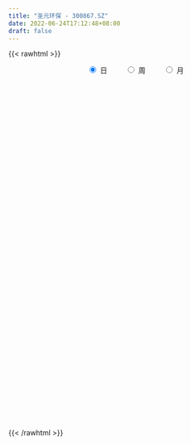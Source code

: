 ```yaml
---
title: "圣元环保 - 300867.SZ"
date: 2022-06-24T17:12:48+08:00
draft: false
---
```

{{< rawhtml >}}
    <div style="text-align: center">
        <label style="padding: 1rem;"><input style="margin-right: .5rem" type="radio" name="period" value="D" checked onclick="period_change(this)">日</label>
        <label style="padding: 1rem;"><input style="margin-right: .5rem" type="radio" name="period" value="W" onclick="period_change(this)">周</label>
        <label style="padding: 1rem;"><input style="margin-right: .5rem" type="radio" name="period" value="M" onclick="period_change(this)">月</label>
    </div>
    <div id="chart" style="height: 700px;"></div> 
    <script type="text/javascript">
        const D_v = [390579.43,449993.76,397348.3,327501.99,271956.9,162294.19,192357.36,212863.25,140995.11,99029.59,111471.88,93677.3,122463.82,105979.91,131017.5,136151.99,159856.85,247416.91,289771.07,142725.78,73379.42,61618.25,145715.37,154933.96,103937.17,94239.25,49888.09,52643.67,62683.94,78301.57,98581.31,132366.05,95064.88,146954.8,93659.35,152155.13,172916.7,130608.41,93446.39,99844.64,147307.5,129944.01,109429.04,113756.77,60263.07,45580.01,52356.45,74151.37,55797.35,63440.83,119691.53,100412.74,82838.86,138130.23,105669.29,85479.17,68444.85,62159.46,51106.66,44295.14,43332.03,44825.52,27177.04,45194.2,27211.99,28993.67,29168.93,36328.84,23834.13,25405.67,20761.68,37163.26,28360.4,28877.7,20426.64,17911.44,27423.05,22314.31,20312.47,20996.72,28258.39,32951.26,32839.35,37177.99,21667.6,19474.64,16834.45,21477.26,25660.06,31510.37,31055.52,38531.81,29823.5,24850.05,23424.56,34025.55,28796.88,64353.06,42448.37,42826.96,24051.78,21140.49,21993.49,21545.55,23718.0,28210.3,22650.77,21828.39,35161.46,27875.33,23107.07,22427.89,17790.07,27449.66,18780.42,16227.73,20031.09,23259.97,27704.16,23921.25,19934.69,17468.4,44253.11,39153.56,95403.49,103920.11,60065.77,45374.63,64926.89,47547.61,29575.97,24909.91,48317.08,34943.26,90807.39,64106.46,59377.1,81127.79,126548.24,135666.07,124716.2,95986.99,64151.29,67838.45,47173.36,88551.88,48015.03,38927.63,29416.14,57361.24,41755.66,34512.73,31566.11,25507.6,22336.92,44901.98,23101.01,29110.58,31055.11,21505.62,27221.65,27881.12,37382.93,30297.66,21825.88,22317.17,24635.28,17283.08,19307.9,15907.53,16803.99,14028.21,22185.07,70571.66,40140.63,22393.26,35218.77,24017.83,19362.68,31600.91,24659.43,29724.32,26524.79,27142.04,23377.02,21855.12,38167.23,28007.89,21839.09,18111.67,27012.47,12929.83,17796.1,20670.9,21181.79,18065.76,15454.35,13213.87,23006.39,28227.95,38407.32,36443.56,27258.25,41472.62,29164.02,19362.45,20832.83,20100.49,13199.1,13704.99,21310.48,22752.09,67599.48,44196.88,53079.28,38997.65,28523.86,24788.87,24689.13,18222.92,26294.11,24781.78,68311.48,60585.49,60977.96,39092.71,26115.7,24314.47,76890.8,41211.3,31577.52,38976.25,40301.39,31382.23,53124.23,56877.35,40389.82,25584.5,73405.66,64457.93,73697.78,48222.84,67652.58,52778.95,66134.12,45198.0,37043.51,70598.49,54452.48,66120.55,52744.78,35768.2,41235.41,33655.61,27873.46,26328.2,51136.66,36974.25,68907.07,61054.52,35125.43,47172.48,23167.49,25774.04,218829.98,141806.72,146630.38,170403.74,187478.3,170866.34,130517.16,157907.59,88929.94,53931.93,46651.81,57367.37,37989.49,57609.23,44601.09,52965.69,42547.28,29084.55,37010.87,68315.58,77298.7,37062.57,30959.34,41279.05,26056.1,31430.12,28613.21,54106.46,34952.47,29207.09,36857.02,35880.96,44529.63,42995.57,25403.2,42788.24,31397.63,26775.61,34550.57,49860.26,59182.06,57939.42,41955.45,38303.64,53617.45,36671.39,30909.95,38283.2,30093.52,20524.37,32938.57,26961.94,28517.65,27884.47,37933.13,74229.02,41037.33,35356.47,19953.74,35610.23,26348.48,35642.3,20010.98,21808.01,17800.8,15882.0,25195.41,267218.45,191323.56,143077.7,154222.2,80502.84,96641.19,71992.42,136585.54,110682.35,96436.78,68753.1,76203.65,74784.09,45870.62,35525.88,56248.11,38264.38,36303.86,32509.38,41623.28,32195.43,30085.8,46520.29,39927.53,25357.18,26776.92,21775.73,72216.21,50348.68,35048.8,33838.26,31330.53,57505.31,32126.58,70951.57,40319.18,53672.65,32608.74,31148.19,31604.08,37174.04,72452.77,56630.56,43147.33,46387.68,74204.95,48260.76,41964.17,47977.2,28291.41,21529.36,18148.51,19832.97,17579.74,16597.0,18969.0,33397.59,23834.6,45419.05,15629.18,22114.0,14395.51,18853.64,14821.03,13287.61,16448.39,48741.17,16465.09,18495.09,21601.84,22661.77,15462.55,28772.3,23149.75,25934.98,35524.7,39377.84,30572.81,31093.22,20577.76,28160.18,35325.63,25725.98,18275.39,28834.13,23472.89,19322.2,22663.33,24786.79,24478.83,32594.7,21834.48,20488.75,18840.93,19928.23,25401.0,61867.19,40790.62,43192.01,29584.27,32509.39,25124.0,20012.27,25827.0,43140.87,45355.37,25803.18,45603.67,77946.62,79327.78,51895.38,40119.66,45715.81]
const D_histogram = [0.0,1.6381994302,2.2779898735,1.7599554928,0.691249907,-0.0312576228,-0.704959691,-1.0137578067,-1.3618842383,-1.4956892902,-1.5460035504,-1.4765612311,-1.583136126,-1.7531876596,-1.6125194272,-1.2916458713,-0.9706172884,-0.4311736804,-0.1312101804,-0.0223007658,0.0792639437,0.0883954998,0.3407691333,0.5031284274,0.4813479255,0.2676156508,0.1298753742,-0.0196804,0.0405648547,0.2137424791,0.3830444882,0.5446364464,0.5219286541,0.6268514468,0.5712690207,0.6923890255,0.8052925503,0.7623405637,0.6911385246,0.7186208022,0.7991343594,0.7460243398,0.4672938587,0.0415499993,-0.1886340201,-0.3054463646,-0.4228755958,-0.3485006012,-0.31846968,-0.2188019764,-0.0106520847,0.0950608982,-0.0153323513,0.1524400135,0.2722678528,0.2319747744,0.2103290207,0.1001944636,-0.0196529607,-0.0939502877,-0.1968537331,-0.2690860664,-0.2915292588,-0.3645257585,-0.3949894132,-0.346519311,-0.2764913965,-0.2272629175,-0.1759030124,-0.1516638655,-0.1191832257,-0.1927344058,-0.2639934808,-0.3607493511,-0.3546345303,-0.355030402,-0.4167511853,-0.4010429578,-0.3890436039,-0.3152935532,-0.2525737384,-0.2588300988,-0.33484309,-0.2424228769,-0.1980576173,-0.1308033675,-0.0798717891,0.0036517228,0.1166181732,0.15123012,0.0988339906,-0.0457808144,-0.0918160512,-0.1819310426,-0.2166781857,-0.2884349683,-0.2692032833,-0.0171996254,0.1135354468,0.2275199704,0.2709049161,0.2843784255,0.2477552647,0.1747058773,0.15181767,0.203342991,0.1726239701,0.1649629992,0.2560193004,0.2536213236,0.1768794283,0.1292739582,0.038313887,-0.1127914778,-0.1740774485,-0.2003457824,-0.1345471816,-0.014185421,0.0830441092,0.1413432994,0.196114129,0.1974920417,0.2931554558,0.3477820583,0.5561879952,0.698815681,0.6845698136,0.5845868704,0.5464553802,0.3455426215,0.1512637135,0.0462872787,0.0550119285,0.0623055113,0.2277219401,0.2418255093,0.2874339355,0.3191105279,0.4813422737,0.5288161729,0.5817165707,0.3780103849,0.2511142763,0.0673982645,-0.1124599773,-0.0817425237,-0.1234044268,-0.1728673438,-0.1655206069,-0.0951329574,-0.1118735859,-0.1699666211,-0.251183999,-0.2769712016,-0.2813490024,-0.3831179736,-0.4088955319,-0.3860362403,-0.3878939713,-0.3723535473,-0.3560851087,-0.3043018779,-0.2144107145,-0.131661214,-0.0989072339,-0.1085537153,-0.1561482401,-0.1748992086,-0.1990788962,-0.2121763868,-0.1629125717,-0.1144255,-0.0610481298,0.0929291281,0.1440472703,0.1768269024,0.2253470501,0.2123910301,0.1898159817,0.2245040154,0.2334029183,0.2398172885,0.248896971,0.1947862971,0.1902537686,0.1891582413,0.1987777323,0.1841615628,0.1349179375,0.1019823123,0.0246027831,-0.0249407284,-0.0767193479,-0.0734028724,-0.0502384766,-0.0597677892,-0.0668169372,-0.053920803,-0.0048257803,0.0426973554,0.0955811786,0.1418149276,0.1198687071,0.1556214104,0.1506431062,0.1277111399,0.0408303807,-0.0484856858,-0.076461477,-0.0886002759,-0.0599801791,-0.070356289,0.0435868033,0.1100393034,0.1838345735,0.1628563644,0.1355349886,0.0702614438,0.0501940154,0.0319568751,0.0419153508,0.0051110554,0.0487663055,0.0989709301,0.0425713396,-0.091187886,-0.1424086491,-0.1529261338,-0.0106727243,0.046317643,0.0805970525,0.0769629878,0.115312775,0.1138863831,0.1371220343,0.1525867905,0.102033832,0.0571921275,0.1374894815,0.1353456103,0.1962048765,0.1805966664,0.0255692795,-0.0817776812,-0.1285368926,-0.1409584863,-0.1640706781,-0.2165487126,-0.3326895691,-0.3134078543,-0.3142033234,-0.2853434682,-0.2630094684,-0.2249154292,-0.1892766303,-0.1553372201,-0.1009137099,-0.100091794,-0.0222767174,-0.0310584518,-0.0316831143,-0.0889932579,-0.1045971469,-0.0955566903,0.1296998831,0.244799946,0.3327657827,0.4098418364,0.4368272204,0.4912714642,0.4619497762,0.1897946243,-0.026085721,-0.1589417804,-0.2266894415,-0.312101615,-0.3491517584,-0.3888893928,-0.3807551299,-0.4181173026,-0.4523662503,-0.4333360437,-0.370072427,-0.2719844296,-0.3493205571,-0.363918412,-0.3427038588,-0.3612769263,-0.3391733859,-0.2645185996,-0.202994181,-0.0969408019,-0.0110739135,0.0493681329,0.1122913946,0.1668335915,0.2250086158,0.2065933117,0.2057611833,0.2238207953,0.2197175281,0.2039900234,0.2011196749,0.2168490217,0.2633391485,0.2743799361,0.2479577348,0.2295068862,0.2503198202,0.217499758,0.1854735139,0.1054231789,0.038157139,0.0034031059,-0.0244751631,-0.0382303312,-0.0397725036,-0.0213629578,0.0073592168,0.0665497758,0.0905286496,0.0584271674,0.0546283838,0.0195042117,-0.0226082912,-0.0974742871,-0.1274578179,-0.1351057204,-0.1242161749,-0.1045481569,-0.0623017601,0.2013456368,0.3756939778,0.5013062592,0.4724961927,0.455182399,0.478767773,0.4280193345,0.4293675258,0.4221144573,0.4082502428,0.3562152283,0.2649406016,0.0983690687,-0.027755451,-0.1282354169,-0.2945124723,-0.3509668836,-0.4541662625,-0.4500314285,-0.3880234577,-0.3055096116,-0.2239831004,-0.1442859766,-0.1193622532,-0.1266130448,-0.1284726351,-0.0991212315,-0.0451383468,0.0075161943,0.0316718975,0.0034414276,-0.0127556253,-0.060099168,-0.0630809651,-0.0041342326,0.0439605456,0.1177318414,0.1204981701,0.0840838956,0.0082366376,-0.0519931163,-0.0340642583,-0.0413996307,-0.0226097615,-0.0253928057,-0.2571972707,-0.3594340793,-0.3940652214,-0.3089421987,-0.2578168786,-0.247323886,-0.2054870872,-0.162321998,-0.1285134789,-0.0777981548,-0.0732122504,-0.040815187,-0.0423696872,-0.1116132057,-0.1396265611,-0.2012758627,-0.2075648803,-0.2517426948,-0.2408358066,-0.259881578,-0.249523468,-0.3234562885,-0.313505564,-0.2654634122,-0.2497047102,-0.2920900403,-0.292088262,-0.3803634019,-0.4591239227,-0.4303809993,-0.4375292647,-0.360502345,-0.2607356895,-0.1858134101,-0.0827420765,0.0250998356,0.1117142725,0.1859722376,0.2302998662,0.2383410495,0.2392664248,0.2479014361,0.2705618449,0.3046757764,0.3339131781,0.2710083141,0.2513095593,0.2342625239,0.2103027639,0.208952172,0.2315779508,0.2821958232,0.3208967016,0.3538353229,0.3480821054,0.3226912497,0.2670803321,0.2375923863,0.2139949191,0.1552718189,0.1129950102,0.0957486328,0.0706259857,0.0934149528,0.0644161882,0.0081602821,-0.0163007257,-0.0131321016]
const D_fast = [0.0,2.0477492877,3.2570371994,3.178991692,2.2830985828,1.5527766474,0.7028346564,0.140597089,-0.5480004021,-1.0557277766,-1.4925429244,-1.7922409129,-2.2945998393,-2.9029482878,-3.1654099122,-3.1674478241,-3.0890735633,-2.6574233754,-2.3902624204,-2.2869281974,-2.1655475019,-2.1343170709,-1.7967511541,-1.5086097531,-1.4100532737,-1.5568816357,-1.6621530687,-1.8166289429,-1.7462424745,-1.5196292304,-1.2545660992,-0.9568150294,-0.8490406582,-0.5874050037,-0.5001701747,-0.2059529135,0.1082737489,0.2559069032,0.3574894952,0.5646269734,0.8449241204,0.9783201858,0.8164131694,0.4010568098,0.1237142853,-0.0694596503,-0.2926077804,-0.3053579362,-0.354944435,-0.3099772254,-0.1044903549,0.0249878525,-0.0892384848,0.1166438833,0.3045386859,0.3222393011,0.3531758025,0.2680898614,0.1433291969,0.0455442979,-0.1065725807,-0.2460764306,-0.3414019377,-0.505529877,-0.634740885,-0.6729006105,-0.6719955452,-0.6795827955,-0.6721986435,-0.685875463,-0.6831906296,-0.8049254112,-0.9421828564,-1.1291260644,-1.2116698762,-1.3008233484,-1.4667319281,-1.55128444,-1.6365459871,-1.6416193247,-1.6420429445,-1.7130068296,-1.8727305933,-1.8409160995,-1.8460652442,-1.8115118363,-1.7805482051,-1.6961117625,-1.5539907688,-1.481571292,-1.5092589237,-1.6653189323,-1.734308182,-1.869905934,-1.9588226236,-2.1026881482,-2.150757284,-1.9030535325,-1.7439345986,-1.5730700824,-1.4619589077,-1.3773907918,-1.3520751365,-1.3814480546,-1.3663818444,-1.2640207756,-1.251583804,-1.218004025,-1.0629428988,-1.0019355446,-1.0344575829,-1.0497445635,-1.131126163,-1.3104293971,-1.4152347299,-1.4915895094,-1.4594277041,-1.3426122987,-1.2246217412,-1.1309867262,-1.0271873643,-0.9764364412,-0.8074841632,-0.665912046,-0.3184591104,-0.0011275043,0.1557690817,0.2019328561,0.3004152109,0.1858881076,0.029425128,-0.0639794871,-0.0415018552,-0.0186318946,0.2037150193,0.2782749658,0.3957418759,0.5071961003,0.7897634145,0.9694413569,1.1677708974,1.0585673078,0.9944497683,0.8275833226,0.6196100865,0.6298919091,0.5573788994,0.4646991465,0.4306657315,0.4772701417,0.4325611167,0.3319764263,0.1879630486,0.0929330456,0.0182179942,-0.1793304704,-0.3073319117,-0.3809816801,-0.479812904,-0.5573608668,-0.6301137054,-0.654405944,-0.6181174593,-0.5682832623,-0.5602560907,-0.5970410008,-0.6836725857,-0.7461483563,-0.820097768,-0.8862393553,-0.8777036831,-0.8578229864,-0.8197076486,-0.6424981088,-0.555368149,-0.4783817913,-0.373524881,-0.3333831435,-0.3085041965,-0.2176901589,-0.1504405265,-0.0840718341,-0.0127679089,-0.0181820085,0.0248489051,0.0710429382,0.1303568622,0.1617810835,0.1462669425,0.1388268954,0.0675980619,0.0118193684,-0.0591390881,-0.0741733307,-0.0635685541,-0.0880398139,-0.1117931963,-0.1123772629,-0.0644886852,-0.0062912106,0.0704879072,0.1521753881,0.1601963444,0.2348544003,0.2675368726,0.2765326914,0.1998595272,0.0984220394,0.0513308789,0.017042011,0.0306670631,0.0027018809,0.127541674,0.221504,0.3412579135,0.3609937954,0.3675561668,0.3198479829,0.3123290584,0.3020811369,0.3225184503,0.2869919187,0.3428387453,0.4177861023,0.3720293467,0.2154731496,0.1286502243,0.0799012061,0.2194864346,0.2880562126,0.3424848853,0.3580915674,0.4252695484,0.4523147523,0.5098309121,0.5634423659,0.5383978654,0.5078541928,0.6225239171,0.6542164486,0.7641269339,0.7936678904,0.6450328234,0.5172414424,0.4383480078,0.3906867926,0.3265569312,0.2199417186,0.0206284698,-0.0384417789,-0.1177880789,-0.1602640908,-0.203682458,-0.2218172762,-0.2334976348,-0.2383925296,-0.2091974469,-0.2333984795,-0.1611525823,-0.1776989296,-0.1862443707,-0.2658028288,-0.3075560045,-0.3224047204,-0.0647231763,0.1115768731,0.2827341554,0.4622706683,0.5984628574,0.7757249673,0.8618907232,0.6371842275,0.4147824519,0.2421909474,0.1177709259,-0.0456666514,-0.1700047344,-0.306964717,-0.3940192365,-0.5359107348,-0.6832512451,-0.7725550495,-0.8018095395,-0.7717176495,-0.9363839163,-1.0419613742,-1.1064227856,-1.2153150848,-1.2780048908,-1.2694797544,-1.258703881,-1.1768857024,-1.0937872924,-1.0210032128,-0.9300071024,-0.8337565077,-0.7193293294,-0.6860963056,-0.6354881381,-0.5614733273,-0.5106472126,-0.4753772114,-0.4279676411,-0.3580260389,-0.245701125,-0.1660653534,-0.1304981209,-0.091572248,-0.0081793589,0.0133755184,0.0277176528,-0.0259768875,-0.0837036426,-0.1176068993,-0.151603959,-0.17491671,-0.1864020083,-0.1733332019,-0.1427712232,-0.0669432202,-0.020332184,-0.0378268743,-0.0279685619,-0.0582166811,-0.1059812568,-0.2052158245,-0.2670638098,-0.3084881423,-0.3286526406,-0.3351216618,-0.308450705,0.005533101,0.2738049365,0.5247437827,0.6140577644,0.7105395704,0.8538168877,0.9100732829,1.0187633556,1.1170389015,1.2052372476,1.2422560402,1.2172165639,1.0752372982,0.9421739157,0.8096350956,0.5697299221,0.4255337899,0.2087928454,0.1004198223,0.0654219287,0.0715583719,0.097089108,0.1407147376,0.1357978977,0.0968938449,0.0629160958,0.0674871916,0.1101854896,0.1647190792,0.1967927568,0.1694226438,0.1500366846,0.0876683499,0.0689163115,0.1268294859,0.1859144004,0.2891186566,0.3220095278,0.3066162272,0.2328281287,0.1596000956,0.1690128891,0.151327609,0.1644650378,0.1553337921,-0.1407699906,-0.332865319,-0.4660127664,-0.4581252934,-0.4714541929,-0.5227921719,-0.5323271449,-0.5297425551,-0.5280624058,-0.4967966204,-0.5105137786,-0.4883205119,-0.5004674339,-0.5976142539,-0.6605342495,-0.7725025168,-0.8306827544,-0.9377962426,-0.9870983061,-1.071114472,-1.123137229,-1.2779341216,-1.3463597881,-1.3646834894,-1.4113509649,-1.526758805,-1.5997790923,-1.7831450827,-1.9766865842,-2.0555389106,-2.1720694922,-2.1851681587,-2.1505854256,-2.1221164987,-2.0397306843,-1.9256138133,-1.8110708082,-1.6903197837,-1.5884171886,-1.5207907429,-1.4600487614,-1.3894383911,-1.2991375211,-1.1888546454,-1.0761389492,-1.0712917348,-1.0281630997,-0.9866445041,-0.9580285731,-0.907141122,-0.8266208555,-0.7054540273,-0.5865289736,-0.4651315215,-0.3838642126,-0.328582256,-0.3174230904,-0.2875129398,-0.2576116771,-0.2775168226,-0.2915448788,-0.2848540979,-0.2923202486,-0.2461775433,-0.2590722609,-0.3132880964,-0.3418242856,-0.341938687]
const D_slow = [0.0,0.4095498575,0.9790473259,1.4190361991,1.5918486759,1.5840342702,1.4077943474,1.1543548957,0.8138838362,0.4399615136,0.053460626,-0.3156796818,-0.7114637133,-1.1497606282,-1.552890485,-1.8758019528,-2.1184562749,-2.226249695,-2.2590522401,-2.2646274316,-2.2448114456,-2.2227125707,-2.1375202874,-2.0117381805,-1.8914011991,-1.8244972864,-1.7920284429,-1.7969485429,-1.7868073292,-1.7333717095,-1.6376105874,-1.5014514758,-1.3709693123,-1.2142564506,-1.0714391954,-0.898341939,-0.6970188014,-0.5064336605,-0.3336490294,-0.1539938288,0.045789761,0.232295846,0.3491193107,0.3595068105,0.3123483055,0.2359867143,0.1302678154,0.0431426651,-0.0364747549,-0.091175249,-0.0938382702,-0.0700730457,-0.0739061335,-0.0357961301,0.0322708331,0.0902645267,0.1428467818,0.1678953978,0.1629821576,0.1394945856,0.0902811524,0.0230096358,-0.0498726789,-0.1410041185,-0.2397514718,-0.3263812996,-0.3955041487,-0.4523198781,-0.4962956311,-0.5342115975,-0.5640074039,-0.6121910054,-0.6781893756,-0.7683767134,-0.8570353459,-0.9457929464,-1.0499807428,-1.1502414822,-1.2475023832,-1.3263257715,-1.3894692061,-1.4541767308,-1.5378875033,-1.5984932225,-1.6480076269,-1.6807084687,-1.700676416,-1.6997634853,-1.670608942,-1.632801412,-1.6080929143,-1.6195381179,-1.6424921308,-1.6879748914,-1.7421444378,-1.8142531799,-1.8815540007,-1.8858539071,-1.8574700454,-1.8005900528,-1.7328638238,-1.6617692174,-1.5998304012,-1.5561539319,-1.5181995144,-1.4673637666,-1.4242077741,-1.3829670243,-1.3189621992,-1.2555568683,-1.2113370112,-1.1790185217,-1.1694400499,-1.1976379194,-1.2411572815,-1.2912437271,-1.3248805225,-1.3284268777,-1.3076658504,-1.2723300256,-1.2233014933,-1.1739284829,-1.100639619,-1.0136941044,-0.8746471056,-0.6999431853,-0.5288007319,-0.3826540143,-0.2460401693,-0.1596545139,-0.1218385855,-0.1102667658,-0.0965137837,-0.0809374059,-0.0240069208,0.0364494565,0.1083079404,0.1880855723,0.3084211408,0.440625184,0.5860543267,0.6805569229,0.743335492,0.7601850581,0.7320700638,0.7116344328,0.6807833261,0.6375664902,0.5961863385,0.5724030991,0.5444347026,0.5019430474,0.4391470476,0.3699042472,0.2995669966,0.2037875032,0.1015636202,0.0050545602,-0.0919189327,-0.1850073195,-0.2740285967,-0.3501040661,-0.4037067448,-0.4366220483,-0.4613488568,-0.4884872856,-0.5275243456,-0.5712491477,-0.6210188718,-0.6740629685,-0.7147911114,-0.7433974864,-0.7586595188,-0.7354272368,-0.6994154193,-0.6552086937,-0.5988719311,-0.5457741736,-0.4983201782,-0.4421941743,-0.3838434448,-0.3238891226,-0.2616648799,-0.2129683056,-0.1654048635,-0.1181153031,-0.0684208701,-0.0223804794,0.011349005,0.0368445831,0.0429952789,0.0367600968,0.0175802598,-0.0007704583,-0.0133300775,-0.0282720248,-0.0449762591,-0.0584564598,-0.0596629049,-0.048988566,-0.0250932714,0.0103604605,0.0403276373,0.0792329899,0.1168937664,0.1488215514,0.1590291466,0.1469077251,0.1277923559,0.1056422869,0.0906472421,0.0730581699,0.0839548707,0.1114646966,0.15742334,0.1981374311,0.2320211782,0.2495865392,0.262135043,0.2701242618,0.2806030995,0.2818808633,0.2940724397,0.3188151722,0.3294580071,0.3066610356,0.2710588734,0.2328273399,0.2301591588,0.2417385696,0.2618878327,0.2811285797,0.3099567734,0.3384283692,0.3727088778,0.4108555754,0.4363640334,0.4506620653,0.4850344356,0.5188708382,0.5679220574,0.613071224,0.6194635438,0.5990191236,0.5668849004,0.5316452788,0.4906276093,0.4364904312,0.3533180389,0.2749660753,0.1964152445,0.1250793774,0.0593270103,0.003098153,-0.0442210045,-0.0830553095,-0.108283737,-0.1333066855,-0.1388758649,-0.1466404778,-0.1545612564,-0.1768095709,-0.2029588576,-0.2268480302,-0.1944230594,-0.1332230729,-0.0500316272,0.0524288319,0.161635637,0.284453503,0.3999409471,0.4473896032,0.4408681729,0.4011327278,0.3444603674,0.2664349637,0.1791470241,0.0819246759,-0.0132641066,-0.1177934322,-0.2308849948,-0.3392190057,-0.4317371125,-0.4997332199,-0.5870633592,-0.6780429622,-0.7637189269,-0.8540381584,-0.9388315049,-1.0049611548,-1.0557097001,-1.0799449005,-1.0827133789,-1.0703713457,-1.042298497,-1.0005900992,-0.9443379452,-0.8926896173,-0.8412493214,-0.7852941226,-0.7303647406,-0.6793672348,-0.629087316,-0.5748750606,-0.5090402735,-0.4404452895,-0.3784558557,-0.3210791342,-0.2584991791,-0.2041242396,-0.1577558612,-0.1314000664,-0.1218607817,-0.1210100052,-0.127128796,-0.1366863788,-0.1466295047,-0.1519702441,-0.1501304399,-0.133492996,-0.1108608336,-0.0962540417,-0.0825969458,-0.0777208928,-0.0833729656,-0.1077415374,-0.1396059919,-0.173382422,-0.2044364657,-0.2305735049,-0.2461489449,-0.1958125357,-0.1018890413,0.0234375235,0.1415615717,0.2553571714,0.3750491147,0.4820539483,0.5893958298,0.6949244441,0.7969870048,0.8860408119,0.9522759623,0.9768682295,0.9699293667,0.9378705125,0.8642423944,0.7765006735,0.6629591079,0.5504512508,0.4534453864,0.3770679835,0.3210722084,0.2850007142,0.2551601509,0.2235068897,0.1913887309,0.1666084231,0.1553238364,0.1572028849,0.1651208593,0.1659812162,0.1627923099,0.1477675179,0.1319972766,0.1309637185,0.1419538549,0.1713868152,0.2015113577,0.2225323316,0.224591491,0.2115932119,0.2030771474,0.1927272397,0.1870747993,0.1807265979,0.1164272802,0.0265687604,-0.071947545,-0.1491830947,-0.2136373143,-0.2754682858,-0.3268400576,-0.3674205571,-0.3995489269,-0.4189984656,-0.4373015282,-0.4475053249,-0.4580977467,-0.4860010482,-0.5209076884,-0.5712266541,-0.6231178742,-0.6860535479,-0.7462624995,-0.811232894,-0.873613761,-0.9544778331,-1.0328542241,-1.0992200772,-1.1616462547,-1.2346687648,-1.3076908303,-1.4027816808,-1.5175626614,-1.6251579113,-1.7345402275,-1.8246658137,-1.8898497361,-1.9363030886,-1.9569886077,-1.9507136488,-1.9227850807,-1.8762920213,-1.8187170548,-1.7591317924,-1.6993151862,-1.6373398272,-1.569699366,-1.4935304219,-1.4100521273,-1.3423000488,-1.279472659,-1.220907028,-1.168331337,-1.116093294,-1.0581988063,-0.9876498505,-0.9074256751,-0.8189668444,-0.731946318,-0.6512735056,-0.5845034226,-0.525105326,-0.4716065963,-0.4327886415,-0.404539889,-0.3806027308,-0.3629462343,-0.3395924961,-0.3234884491,-0.3214483785,-0.32552356,-0.3288065854]
const D_data = [['2020-08-24', 38.0, 45.78, 31.1, 48.65],['2020-08-25', 42.5, 71.45, 42.44, 79.9],['2020-08-26', 66.15, 66.79, 60.18, 77.99],['2020-08-27', 69.0, 54.4, 53.65, 71.06],['2020-08-28', 50.4, 44.39, 44.25, 51.96],['2020-08-31', 44.5, 44.36, 43.01, 45.78],['2020-09-01', 42.98, 41.1, 40.3, 42.99],['2020-09-02', 40.5, 42.5, 39.3, 44.55],['2020-09-03', 41.9, 39.41, 39.3, 42.4],['2020-09-04', 38.0, 39.73, 37.87, 40.81],['2020-09-07', 39.5, 39.09, 38.61, 40.75],['2020-09-08', 39.33, 39.41, 38.77, 40.29],['2020-09-09', 38.85, 35.8, 35.8, 39.02],['2020-09-10', 36.32, 32.78, 32.69, 36.59],['2020-09-11', 32.5, 35.05, 32.18, 36.5],['2020-09-14', 34.8, 37.15, 34.8, 37.23],['2020-09-15', 36.95, 37.7, 36.15, 39.71],['2020-09-16', 37.11, 41.9, 36.24, 43.96],['2020-09-17', 40.78, 40.63, 39.77, 45.68],['2020-09-18', 39.8, 38.96, 38.52, 41.58],['2020-09-21', 38.66, 39.14, 38.0, 39.56],['2020-09-22', 38.02, 38.03, 37.9, 39.05],['2020-09-23', 38.42, 41.65, 38.39, 43.0],['2020-09-24', 40.8, 41.69, 40.28, 43.68],['2020-09-25', 41.34, 39.88, 39.63, 42.95],['2020-09-28', 39.51, 36.87, 36.3, 39.98],['2020-09-29', 37.33, 36.77, 36.62, 37.65],['2020-09-30', 37.1, 35.63, 35.6, 37.36],['2020-10-09', 36.29, 37.77, 36.25, 38.19],['2020-10-12', 37.81, 39.67, 37.81, 39.84],['2020-10-13', 39.41, 40.55, 39.1, 40.88],['2020-10-14', 40.3, 41.5, 40.01, 42.45],['2020-10-15', 41.44, 39.79, 39.3, 41.45],['2020-10-16', 39.68, 41.89, 39.68, 44.49],['2020-10-19', 41.13, 40.33, 39.85, 42.26],['2020-10-20', 40.0, 43.09, 39.77, 44.36],['2020-10-21', 43.16, 44.11, 42.5, 45.08],['2020-10-22', 43.63, 42.89, 42.65, 44.98],['2020-10-23', 42.6, 42.75, 41.8, 44.4],['2020-10-26', 42.45, 44.4, 42.24, 44.62],['2020-10-27', 43.88, 45.96, 43.17, 47.0],['2020-10-28', 44.88, 45.0, 43.84, 45.88],['2020-10-29', 43.85, 41.8, 41.74, 44.6],['2020-10-30', 41.67, 38.3, 37.7, 42.25],['2020-11-02', 38.05, 38.96, 38.0, 39.29],['2020-11-03', 39.31, 39.28, 39.01, 39.86],['2020-11-04', 39.36, 38.37, 37.7, 39.5],['2020-11-05', 38.9, 40.36, 38.69, 40.7],['2020-11-06', 40.3, 39.82, 39.26, 40.35],['2020-11-09', 40.13, 40.82, 40.12, 40.95],['2020-11-10', 40.85, 42.91, 40.26, 42.91],['2020-11-11', 42.8, 42.5, 41.98, 43.8],['2020-11-12', 42.18, 39.8, 39.75, 42.42],['2020-11-13', 39.5, 43.49, 38.9, 44.49],['2020-11-16', 43.48, 43.84, 42.58, 44.44],['2020-11-17', 43.98, 42.26, 41.48, 43.98],['2020-11-18', 42.44, 42.52, 42.15, 43.5],['2020-11-19', 41.6, 41.2, 41.04, 42.0],['2020-11-20', 41.26, 40.51, 40.02, 41.26],['2020-11-23', 40.3, 40.53, 39.7, 40.91],['2020-11-24', 40.76, 39.59, 39.58, 40.76],['2020-11-25', 39.65, 39.32, 39.24, 40.24],['2020-11-26', 39.3, 39.46, 39.29, 39.88],['2020-11-27', 39.32, 38.29, 37.88, 39.6],['2020-11-30', 38.3, 38.21, 37.8, 38.77],['2020-12-01', 38.45, 38.91, 38.22, 39.2],['2020-12-02', 39.07, 39.2, 38.63, 39.39],['2020-12-03', 39.1, 39.0, 38.24, 39.25],['2020-12-04', 38.99, 39.07, 38.82, 39.44],['2020-12-07', 39.15, 38.73, 38.7, 39.43],['2020-12-08', 38.5, 38.8, 38.5, 39.0],['2020-12-09', 38.8, 37.15, 37.01, 38.88],['2020-12-10', 37.0, 36.51, 36.14, 37.44],['2020-12-11', 36.52, 35.38, 35.1, 36.87],['2020-12-14', 35.88, 36.02, 35.83, 36.78],['2020-12-15', 35.8, 35.54, 35.4, 35.99],['2020-12-16', 35.84, 34.15, 34.1, 35.85],['2020-12-17', 34.16, 34.51, 33.58, 34.67],['2020-12-18', 34.6, 34.05, 34.01, 34.93],['2020-12-21', 34.05, 34.59, 33.86, 34.85],['2020-12-22', 34.59, 34.4, 34.1, 35.25],['2020-12-23', 34.28, 33.28, 33.02, 34.71],['2020-12-24', 33.29, 31.73, 31.7, 33.29],['2020-12-25', 31.7, 33.43, 31.61, 33.55],['2020-12-28', 33.37, 32.79, 32.68, 33.47],['2020-12-29', 33.0, 33.01, 32.4, 33.53],['2020-12-30', 33.04, 32.8, 32.54, 33.15],['2020-12-31', 32.79, 33.3, 32.75, 33.46],['2021-01-04', 33.4, 34.01, 33.11, 34.2],['2021-01-05', 33.89, 33.3, 33.15, 34.2],['2021-01-06', 33.29, 32.03, 31.85, 33.5],['2021-01-07', 32.35, 30.13, 29.7, 32.35],['2021-01-08', 30.13, 30.56, 29.31, 31.47],['2021-01-11', 30.55, 29.29, 29.06, 30.55],['2021-01-12', 29.1, 29.24, 29.0, 29.95],['2021-01-13', 29.06, 28.03, 27.8, 29.24],['2021-01-14', 28.05, 28.54, 27.78, 29.16],['2021-01-15', 28.71, 31.81, 28.54, 32.52],['2021-01-18', 31.39, 31.1, 30.73, 32.14],['2021-01-19', 30.95, 31.43, 30.71, 32.53],['2021-01-20', 31.17, 30.92, 30.7, 31.72],['2021-01-21', 30.79, 30.68, 30.46, 31.1],['2021-01-22', 30.59, 29.97, 29.79, 30.8],['2021-01-25', 29.7, 29.16, 28.9, 29.93],['2021-01-26', 29.11, 29.44, 29.11, 30.45],['2021-01-27', 29.44, 30.38, 28.86, 30.79],['2021-01-28', 30.01, 29.35, 29.28, 30.71],['2021-01-29', 29.25, 29.47, 28.65, 30.03],['2021-02-01', 29.11, 30.91, 29.04, 30.95],['2021-02-02', 30.67, 30.0, 29.8, 30.95],['2021-02-03', 29.8, 28.85, 28.7, 30.0],['2021-02-04', 28.5, 28.83, 27.73, 29.23],['2021-02-05', 28.92, 27.81, 27.8, 29.61],['2021-02-08', 27.91, 26.2, 26.0, 28.08],['2021-02-09', 26.4, 26.46, 26.23, 26.92],['2021-02-10', 26.47, 26.33, 26.26, 26.85],['2021-02-18', 26.94, 27.27, 26.45, 27.75],['2021-02-19', 27.15, 28.21, 27.07, 28.25],['2021-02-22', 28.31, 28.35, 28.2, 29.08],['2021-02-23', 28.43, 28.19, 27.84, 28.75],['2021-02-24', 28.02, 28.41, 28.02, 28.87],['2021-02-25', 28.5, 27.88, 27.88, 28.79],['2021-02-26', 27.67, 29.36, 27.47, 30.5],['2021-03-01', 29.39, 29.36, 28.98, 30.2],['2021-03-02', 29.56, 32.23, 28.94, 32.58],['2021-03-03', 31.02, 32.75, 30.1, 33.47],['2021-03-04', 31.91, 31.6, 31.54, 32.77],['2021-03-05', 31.08, 30.66, 30.1, 31.5],['2021-03-08', 30.81, 31.47, 30.71, 32.48],['2021-03-09', 30.88, 29.11, 28.6, 30.9],['2021-03-10', 29.56, 28.3, 28.12, 29.87],['2021-03-11', 28.21, 28.67, 27.82, 28.85],['2021-03-12', 28.8, 29.86, 28.08, 30.33],['2021-03-15', 29.44, 29.92, 29.44, 30.5],['2021-03-16', 30.01, 32.48, 29.62, 32.96],['2021-03-17', 32.0, 31.26, 31.04, 32.22],['2021-03-18', 31.64, 32.04, 31.17, 32.39],['2021-03-19', 31.58, 32.34, 31.28, 33.89],['2021-03-22', 32.56, 34.86, 32.5, 35.78],['2021-03-23', 34.37, 34.45, 33.58, 36.82],['2021-03-24', 33.71, 35.31, 33.57, 36.66],['2021-03-25', 34.77, 32.16, 28.3, 35.38],['2021-03-26', 32.95, 32.58, 32.26, 33.57],['2021-03-29', 32.9, 31.26, 31.03, 32.95],['2021-03-30', 31.1, 30.41, 30.23, 31.48],['2021-03-31', 30.5, 32.67, 30.3, 33.38],['2021-04-01', 32.3, 31.75, 31.32, 32.52],['2021-04-02', 31.8, 31.38, 31.2, 32.43],['2021-04-06', 31.31, 31.93, 31.02, 32.1],['2021-04-07', 31.81, 32.91, 31.7, 33.0],['2021-04-08', 32.5, 31.96, 31.82, 32.88],['2021-04-09', 31.72, 31.2, 31.2, 32.35],['2021-04-12', 31.28, 30.43, 30.4, 31.55],['2021-04-13', 30.5, 30.68, 30.13, 31.2],['2021-04-14', 30.44, 30.69, 30.21, 30.96],['2021-04-15', 30.77, 28.95, 28.77, 30.77],['2021-04-16', 29.17, 29.26, 29.0, 29.49],['2021-04-19', 29.43, 29.55, 29.39, 29.92],['2021-04-20', 29.66, 28.98, 28.81, 29.76],['2021-04-21', 28.86, 28.91, 28.7, 29.18],['2021-04-22', 28.92, 28.68, 28.46, 29.65],['2021-04-23', 28.85, 29.0, 28.76, 29.3],['2021-04-26', 29.03, 29.6, 28.2, 29.65],['2021-04-27', 30.15, 29.78, 29.28, 30.3],['2021-04-28', 29.79, 29.31, 29.26, 29.79],['2021-04-29', 29.4, 28.69, 28.69, 29.5],['2021-04-30', 28.82, 27.88, 27.84, 28.82],['2021-05-06', 27.71, 27.85, 27.57, 28.34],['2021-05-07', 28.0, 27.43, 27.3, 28.01],['2021-05-10', 27.53, 27.21, 27.06, 27.73],['2021-05-11', 27.21, 27.84, 27.02, 27.88],['2021-05-12', 27.69, 27.88, 27.4, 27.94],['2021-05-13', 27.66, 28.04, 27.51, 28.58],['2021-05-14', 28.7, 29.77, 28.7, 30.8],['2021-05-17', 29.2, 29.03, 28.68, 29.2],['2021-05-18', 28.94, 29.06, 28.61, 29.21],['2021-05-19', 29.25, 29.55, 29.09, 30.09],['2021-05-20', 29.26, 28.97, 28.71, 29.49],['2021-05-21', 29.15, 28.84, 28.77, 29.34],['2021-05-24', 29.02, 29.69, 28.85, 29.94],['2021-05-25', 29.53, 29.61, 29.18, 29.75],['2021-05-26', 29.78, 29.76, 29.47, 30.17],['2021-05-27', 29.9, 29.99, 29.51, 30.33],['2021-05-28', 29.91, 29.22, 29.16, 30.17],['2021-05-31', 29.1, 29.81, 28.98, 30.0],['2021-06-01', 29.85, 29.97, 29.59, 30.17],['2021-06-02', 29.97, 30.27, 29.9, 30.85],['2021-06-03', 30.4, 30.1, 29.8, 30.55],['2021-06-04', 29.96, 29.62, 29.48, 30.15],['2021-06-07', 29.56, 29.7, 29.49, 30.0],['2021-06-08', 29.74, 28.9, 28.71, 29.83],['2021-06-09', 28.81, 28.91, 28.71, 29.05],['2021-06-10', 28.91, 28.57, 28.52, 28.91],['2021-06-11', 28.63, 29.07, 28.53, 29.24],['2021-06-15', 29.41, 29.34, 28.53, 29.41],['2021-06-16', 29.21, 28.92, 28.88, 29.6],['2021-06-17', 28.88, 28.85, 28.69, 29.39],['2021-06-18', 28.99, 29.06, 28.76, 29.16],['2021-06-21', 29.14, 29.65, 28.93, 29.85],['2021-06-22', 29.79, 29.9, 29.31, 30.31],['2021-06-23', 29.9, 30.29, 29.9, 30.77],['2021-06-24', 30.36, 30.57, 29.88, 30.77],['2021-06-25', 30.35, 29.89, 29.76, 30.5],['2021-06-28', 29.93, 30.77, 29.89, 31.68],['2021-06-29', 30.67, 30.48, 30.36, 31.17],['2021-06-30', 30.48, 30.31, 30.07, 30.75],['2021-07-01', 30.43, 29.3, 29.3, 30.48],['2021-07-02', 29.28, 28.81, 28.8, 29.58],['2021-07-05', 28.81, 29.23, 28.7, 29.25],['2021-07-06', 29.25, 29.27, 28.96, 29.64],['2021-07-07', 29.26, 29.78, 29.12, 30.04],['2021-07-08', 29.97, 29.3, 29.3, 30.65],['2021-07-09', 29.02, 31.14, 28.93, 31.25],['2021-07-12', 31.2, 31.11, 30.68, 31.36],['2021-07-13', 31.2, 31.72, 30.75, 32.22],['2021-07-14', 31.7, 30.84, 30.71, 31.93],['2021-07-15', 30.84, 30.78, 30.17, 31.25],['2021-07-16', 31.18, 30.17, 30.11, 31.18],['2021-07-19', 30.18, 30.59, 29.78, 30.98],['2021-07-20', 30.41, 30.58, 30.26, 30.91],['2021-07-21', 30.54, 30.98, 30.42, 31.06],['2021-07-22', 30.72, 30.38, 30.31, 30.72],['2021-07-23', 30.2, 31.47, 29.6, 31.57],['2021-07-26', 30.88, 31.91, 30.75, 32.08],['2021-07-27', 31.57, 30.66, 30.66, 32.48],['2021-07-28', 30.51, 29.2, 29.09, 30.9],['2021-07-29', 29.59, 29.68, 29.12, 29.93],['2021-07-30', 29.39, 29.94, 29.39, 30.34],['2021-08-02', 29.8, 32.18, 29.6, 32.36],['2021-08-03', 32.39, 31.7, 31.55, 32.4],['2021-08-04', 31.8, 31.75, 31.51, 32.1],['2021-08-05', 31.62, 31.46, 31.3, 32.37],['2021-08-06', 31.45, 32.2, 31.11, 32.31],['2021-08-09', 32.32, 31.94, 31.3, 32.32],['2021-08-10', 31.88, 32.46, 31.7, 32.95],['2021-08-11', 32.38, 32.64, 32.21, 33.46],['2021-08-12', 32.68, 31.88, 31.75, 32.85],['2021-08-13', 31.71, 31.82, 31.68, 32.28],['2021-08-16', 32.0, 33.63, 31.7, 34.14],['2021-08-17', 33.88, 32.99, 32.88, 34.35],['2021-08-18', 33.33, 34.15, 33.0, 34.68],['2021-08-19', 34.08, 33.55, 33.29, 34.25],['2021-08-20', 33.18, 31.51, 31.12, 33.27],['2021-08-23', 31.36, 31.46, 31.18, 32.0],['2021-08-24', 31.23, 31.8, 31.12, 33.25],['2021-08-25', 31.58, 32.04, 30.92, 32.38],['2021-08-26', 31.96, 31.76, 31.5, 32.28],['2021-08-27', 31.58, 31.1, 30.61, 32.18],['2021-08-30', 30.1, 29.68, 29.6, 30.23],['2021-08-31', 29.99, 30.9, 29.95, 31.32],['2021-09-01', 31.15, 30.48, 30.18, 31.5],['2021-09-02', 30.27, 30.71, 29.8, 30.97],['2021-09-03', 30.74, 30.56, 30.16, 31.19],['2021-09-06', 30.5, 30.73, 30.04, 30.81],['2021-09-07', 30.73, 30.73, 30.5, 30.91],['2021-09-08', 30.8, 30.75, 30.52, 30.95],['2021-09-09', 30.75, 31.13, 30.37, 31.3],['2021-09-10', 31.09, 30.51, 30.5, 31.09],['2021-09-13', 30.59, 31.62, 30.53, 31.83],['2021-09-14', 31.58, 30.68, 30.6, 32.32],['2021-09-15', 30.71, 30.71, 30.41, 31.3],['2021-09-16', 30.74, 29.77, 29.69, 30.94],['2021-09-17', 29.69, 29.99, 29.56, 30.09],['2021-09-22', 29.63, 30.17, 29.62, 30.28],['2021-09-23', 30.49, 33.5, 30.49, 34.32],['2021-09-24', 34.0, 33.17, 32.7, 34.01],['2021-09-27', 34.12, 33.6, 32.68, 35.04],['2021-09-28', 33.4, 34.21, 32.6, 34.82],['2021-09-29', 33.6, 34.22, 33.3, 35.55],['2021-09-30', 34.59, 35.19, 34.42, 36.47],['2021-10-08', 36.0, 34.64, 34.13, 36.19],['2021-10-11', 34.5, 31.1, 30.0, 34.55],['2021-10-12', 30.81, 30.61, 30.0, 31.48],['2021-10-13', 30.65, 30.69, 30.11, 30.86],['2021-10-14', 30.6, 30.86, 30.32, 31.18],['2021-10-15', 30.77, 30.05, 30.01, 30.77],['2021-10-18', 30.0, 30.09, 29.9, 30.43],['2021-10-19', 30.09, 29.57, 29.18, 30.28],['2021-10-20', 29.61, 29.78, 28.89, 29.82],['2021-10-21', 29.63, 28.8, 28.73, 29.65],['2021-10-22', 28.81, 28.27, 28.2, 29.08],['2021-10-25', 28.29, 28.5, 28.29, 28.86],['2021-10-26', 28.56, 28.9, 28.41, 28.98],['2021-10-27', 28.94, 29.45, 28.31, 30.14],['2021-10-28', 28.6, 26.98, 26.83, 28.6],['2021-10-29', 26.8, 27.14, 26.3, 27.24],['2021-11-01', 26.91, 27.22, 26.41, 27.22],['2021-11-02', 27.22, 26.33, 26.15, 27.34],['2021-11-03', 26.0, 26.44, 25.88, 26.57],['2021-11-04', 26.5, 26.98, 26.32, 27.12],['2021-11-05', 26.81, 26.85, 26.63, 27.29],['2021-11-08', 27.4, 27.59, 27.4, 28.4],['2021-11-09', 27.49, 27.66, 27.26, 28.0],['2021-11-10', 27.5, 27.6, 27.05, 27.66],['2021-11-11', 27.4, 27.88, 27.4, 28.12],['2021-11-12', 27.78, 28.06, 27.64, 28.3],['2021-11-15', 28.1, 28.43, 27.72, 28.56],['2021-11-16', 28.29, 27.62, 27.58, 28.38],['2021-11-17', 27.6, 27.83, 27.6, 27.98],['2021-11-18', 27.85, 28.17, 27.54, 28.28],['2021-11-19', 28.04, 28.0, 27.65, 28.11],['2021-11-22', 28.0, 27.87, 27.68, 28.11],['2021-11-23', 27.9, 28.05, 27.68, 28.07],['2021-11-24', 28.02, 28.4, 27.7, 28.56],['2021-11-25', 28.36, 29.07, 28.32, 29.19],['2021-11-26', 29.0, 28.93, 28.6, 29.33],['2021-11-29', 28.31, 28.57, 28.08, 29.0],['2021-11-30', 28.71, 28.69, 28.46, 29.2],['2021-12-01', 28.61, 29.34, 28.61, 29.56],['2021-12-02', 29.2, 28.79, 28.78, 29.5],['2021-12-03', 28.72, 28.76, 28.4, 29.02],['2021-12-06', 28.54, 27.95, 27.91, 28.95],['2021-12-07', 27.93, 27.75, 27.35, 28.23],['2021-12-08', 27.78, 27.88, 27.75, 28.07],['2021-12-09', 27.88, 27.77, 27.72, 28.08],['2021-12-10', 27.7, 27.79, 27.48, 27.9],['2021-12-13', 28.0, 27.85, 27.76, 28.08],['2021-12-14', 27.92, 28.1, 27.55, 28.15],['2021-12-15', 28.03, 28.33, 28.03, 28.6],['2021-12-16', 28.65, 28.96, 28.6, 29.58],['2021-12-17', 28.78, 28.79, 28.4, 29.11],['2021-12-20', 28.68, 28.11, 28.1, 28.77],['2021-12-21', 28.11, 28.4, 28.01, 28.45],['2021-12-22', 28.3, 27.92, 27.8, 28.45],['2021-12-23', 27.84, 27.61, 27.53, 27.98],['2021-12-24', 27.58, 26.82, 26.76, 27.77],['2021-12-27', 26.8, 26.99, 26.8, 27.16],['2021-12-28', 27.05, 27.04, 26.84, 27.2],['2021-12-29', 27.06, 27.15, 26.92, 27.3],['2021-12-30', 27.0, 27.22, 27.0, 27.35],['2021-12-31', 27.22, 27.57, 27.13, 27.59],['2022-01-04', 30.06, 31.2, 29.23, 32.12],['2022-01-05', 31.61, 31.48, 30.99, 32.39],['2022-01-06', 31.9, 32.03, 31.11, 33.78],['2022-01-07', 32.9, 30.76, 30.75, 33.72],['2022-01-10', 30.67, 31.18, 30.67, 31.86],['2022-01-11', 31.2, 32.13, 31.18, 32.8],['2022-01-12', 31.93, 31.55, 31.25, 32.16],['2022-01-13', 31.5, 32.49, 31.5, 33.66],['2022-01-14', 32.05, 32.8, 31.38, 33.3],['2022-01-17', 32.6, 33.1, 31.93, 33.74],['2022-01-18', 33.21, 32.87, 32.49, 33.76],['2022-01-19', 32.86, 32.37, 31.9, 33.13],['2022-01-20', 32.41, 31.01, 30.9, 32.5],['2022-01-21', 31.0, 30.89, 30.53, 31.61],['2022-01-24', 30.73, 30.67, 30.25, 30.89],['2022-01-25', 30.61, 29.08, 29.07, 30.71],['2022-01-26', 29.12, 29.71, 29.12, 29.87],['2022-01-27', 30.19, 28.47, 28.4, 30.19],['2022-01-28', 29.1, 29.27, 28.81, 29.63],['2022-02-07', 29.76, 29.91, 29.34, 30.29],['2022-02-08', 29.51, 30.34, 29.5, 30.35],['2022-02-09', 30.27, 30.61, 30.03, 30.67],['2022-02-10', 31.01, 30.92, 30.5, 31.6],['2022-02-11', 31.2, 30.45, 30.21, 31.2],['2022-02-14', 30.3, 30.03, 29.86, 30.59],['2022-02-15', 30.23, 30.0, 29.42, 30.23],['2022-02-16', 29.97, 30.4, 29.91, 30.41],['2022-02-17', 30.66, 30.9, 30.5, 31.79],['2022-02-18', 30.5, 31.18, 29.61, 31.2],['2022-02-21', 31.2, 31.07, 30.66, 31.26],['2022-02-22', 30.48, 30.44, 30.21, 30.95],['2022-02-23', 30.55, 30.49, 29.99, 30.71],['2022-02-24', 30.35, 29.92, 29.38, 30.85],['2022-02-25', 30.02, 30.31, 29.91, 30.78],['2022-02-28', 30.29, 31.23, 29.8, 31.47],['2022-03-01', 31.3, 31.42, 30.98, 31.76],['2022-03-02', 31.38, 32.16, 31.06, 32.3],['2022-03-03', 32.32, 31.6, 31.52, 32.39],['2022-03-04', 31.55, 31.13, 31.04, 31.75],['2022-03-07', 31.19, 30.4, 30.11, 31.42],['2022-03-08', 30.4, 30.24, 29.72, 30.68],['2022-03-09', 30.36, 31.1, 29.85, 31.5],['2022-03-10', 31.89, 30.81, 30.76, 31.93],['2022-03-11', 30.5, 31.17, 29.79, 31.55],['2022-03-14', 31.09, 30.95, 30.5, 31.3],['2022-03-15', 30.78, 27.35, 27.3, 30.92],['2022-03-16', 27.82, 27.83, 26.5, 27.96],['2022-03-17', 27.88, 28.0, 27.87, 28.61],['2022-03-18', 28.17, 29.34, 28.13, 29.6],['2022-03-21', 29.44, 29.03, 28.85, 29.48],['2022-03-22', 28.71, 28.45, 28.37, 28.89],['2022-03-23', 28.59, 28.76, 28.55, 28.97],['2022-03-24', 28.5, 28.81, 28.11, 28.93],['2022-03-25', 28.39, 28.73, 28.39, 29.29],['2022-03-28', 28.6, 29.03, 28.2, 29.15],['2022-03-29', 29.15, 28.48, 28.18, 29.15],['2022-03-30', 28.95, 28.82, 28.74, 29.65],['2022-03-31', 28.65, 28.38, 28.38, 29.1],['2022-04-01', 27.39, 27.21, 26.11, 27.73],['2022-04-06', 27.21, 27.29, 27.0, 27.41],['2022-04-07', 27.08, 26.41, 26.4, 27.13],['2022-04-08', 26.43, 26.67, 26.25, 26.9],['2022-04-11', 26.54, 25.78, 25.58, 26.79],['2022-04-12', 25.8, 26.08, 25.31, 26.28],['2022-04-13', 26.08, 25.37, 25.37, 26.08],['2022-04-14', 25.51, 25.39, 25.38, 25.66],['2022-04-15', 25.3, 23.8, 23.33, 25.3],['2022-04-18', 23.82, 24.28, 23.55, 24.35],['2022-04-19', 24.16, 24.53, 24.16, 24.65],['2022-04-20', 24.15, 23.93, 23.75, 24.33],['2022-04-21', 23.9, 22.74, 22.65, 23.94],['2022-04-22', 22.61, 22.74, 22.33, 22.98],['2022-04-25', 22.28, 20.93, 20.91, 22.31],['2022-04-26', 20.99, 20.05, 19.95, 21.26],['2022-04-27', 19.81, 20.68, 19.78, 20.77],['2022-04-28', 20.45, 19.7, 19.37, 20.53],['2022-04-29', 19.96, 20.37, 19.96, 20.47],['2022-05-05', 20.35, 20.62, 20.24, 20.91],['2022-05-06', 20.34, 20.33, 20.08, 20.59],['2022-05-09', 20.4, 20.78, 20.4, 20.89],['2022-05-10', 20.49, 21.11, 20.35, 21.13],['2022-05-11', 21.08, 21.15, 21.0, 21.68],['2022-05-12', 21.1, 21.28, 20.91, 21.68],['2022-05-13', 21.35, 21.13, 21.01, 21.44],['2022-05-16', 21.33, 20.75, 20.65, 21.39],['2022-05-17', 20.75, 20.63, 20.18, 20.89],['2022-05-18', 20.79, 20.71, 20.47, 20.95],['2022-05-19', 20.6, 20.95, 20.36, 21.03],['2022-05-20', 20.97, 21.26, 20.97, 21.37],['2022-05-23', 21.33, 21.42, 21.04, 21.42],['2022-05-24', 21.38, 20.22, 20.21, 21.42],['2022-05-25', 20.2, 20.56, 20.2, 20.65],['2022-05-26', 20.6, 20.51, 20.17, 20.75],['2022-05-27', 20.85, 20.32, 20.18, 20.87],['2022-05-30', 20.54, 20.54, 20.19, 20.54],['2022-05-31', 20.54, 20.92, 20.19, 20.94],['2022-06-01', 20.9, 21.53, 20.74, 21.85],['2022-06-02', 21.5, 21.73, 21.28, 21.89],['2022-06-06', 21.6, 22.0, 21.53, 22.35],['2022-06-07', 21.95, 21.76, 21.51, 22.02],['2022-06-08', 21.75, 21.6, 21.24, 21.8],['2022-06-09', 21.64, 21.15, 21.12, 21.75],['2022-06-10', 21.2, 21.37, 21.09, 21.43],['2022-06-13', 21.2, 21.41, 21.13, 21.6],['2022-06-14', 21.19, 20.83, 20.24, 21.37],['2022-06-15', 20.87, 20.81, 20.8, 21.14],['2022-06-16', 20.85, 20.99, 20.68, 21.25],['2022-06-17', 20.88, 20.79, 20.42, 21.19],['2022-06-20', 20.84, 21.4, 20.8, 21.75],['2022-06-21', 21.34, 20.75, 20.66, 21.34],['2022-06-22', 20.85, 20.16, 20.1, 20.85],['2022-06-23', 20.21, 20.29, 19.94, 20.33],['2022-06-24', 20.35, 20.52, 20.27, 20.82]]
const W_v = [1837380.3799999999,807539.5,564610.41,975922.6000000001,539584.17,196771.01,62683.94,551268.61,642785.9800000001,600281.96,288148.25,504514.1899999999,372859.4300000001,204823.93,145537.56,140568.71,108387.91,152223.71,79453.95,156581.26,175450.1,152461.09,117953.01,126361.82,62457.81,43291.06,133281.61,343917.56,215277.46,330362.0,547068.79,290506.35,163045.77,147413.62,136774.08,136458.92,36590.98,139496.46,141133.17,139651.49,133246.35,96520.97,67915.77,153343.47,130932.41,138566.14,189586.54,162299.42,211086.33,228957.26,207358.13,327436.79,271753.07,250321.42,175968.18,235426.99,386410.74,675378.76,130517.16,404788.64,235712.78,248772.27,158337.82,191004.0,187114.27,228307.92,201457.88,148801.6,209601.6,152911.22,100697.2,755841.9099999999,496404.34,362048.24,198851.61,190352.33,196474.72,189849.48,228700.33,241008.78,258794.76,105381.99,138217.24,52138.69,112151.84,94686.34,152759.57,61666.03,128064.94,119079.34,118237.69,147987.04,150421.94,185730.09,295005.25]
const W_histogram = [0.0,-0.2973903134,-0.7661879628,-0.7679052326,-0.6658401508,-0.8324964594,-0.7491534307,-0.3854181934,-0.0721732922,-0.145702868,-0.0764771118,0.2159782763,0.2081389557,0.0605187134,0.0243400513,-0.2254130752,-0.4448146181,-0.5873666213,-0.6416686275,-0.8029122544,-0.766269682,-0.8029668353,-0.796362389,-0.8351769741,-0.8870338867,-0.7278979724,-0.4897858772,-0.2039663007,-0.0367799473,0.2566909817,0.4703937873,0.529927266,0.5535957595,0.4399631887,0.3524406879,0.2301850728,0.1348014523,0.2390048867,0.2536146031,0.2943259479,0.3498686566,0.3503715343,0.3500131214,0.4019427437,0.3611154102,0.4810852286,0.4838557894,0.5567861804,0.4879952451,0.5747389686,0.5846329749,0.5489751467,0.4790025617,0.3818021904,0.3030318251,0.2092573303,0.3466427682,0.5468942429,0.6107935397,0.3266647425,0.0178762796,-0.2487404446,-0.4207744834,-0.4278220929,-0.4111632974,-0.3164024567,-0.2471345719,-0.2479671764,-0.1664077979,-0.2266413826,-0.1984898984,0.0397513857,0.3237029695,0.3686021159,0.278981142,0.2877972465,0.3284757531,0.2841356368,0.2960361261,0.2921107901,0.1584670952,0.0280206405,-0.151721566,-0.2900518966,-0.5432086309,-0.7383173822,-0.9687332242,-1.0582969918,-0.9988634167,-0.889638023,-0.8211870928,-0.6300379559,-0.4835255947,-0.3856089532,-0.3026217629]
const W_fast = [0.0,-0.3717378917,-1.0320825318,-1.2257761098,-1.2901710657,-1.6649514891,-1.7688968181,-1.5015161292,-1.206314551,-1.3162698438,-1.2661633656,-0.9197134084,-0.87551799,-1.0080085541,-1.0381022033,-1.3442085986,-1.6748137961,-1.9642074545,-2.1789266176,-2.5408983082,-2.6958231562,-2.9332620183,-3.1257481693,-3.373356998,-3.6469723822,-3.669810961,-3.5541453351,-3.3193173338,-3.1613259672,-2.8036822928,-2.4723810404,-2.2803657452,-2.1182983118,-2.1219400854,-2.1213524142,-2.1860617612,-2.2477450186,-2.0837903625,-2.0057769954,-1.8914841636,-1.7484742907,-1.6603785294,-1.573233662,-1.4208183537,-1.3713668347,-1.1311257091,-1.007391201,-0.7952642649,-0.7420563889,-0.5116279233,-0.3555756732,-0.2539897147,-0.2042116593,-0.205961483,-0.2089738921,-0.2504340542,-0.0263879243,0.3105871111,0.5271847929,0.3247221813,0.0204027883,-0.3083990471,-0.5856267067,-0.6996298394,-0.7857618683,-0.7701016417,-0.7626173999,-0.8254417985,-0.7854843695,-0.9023782998,-0.9238492902,-0.6756701597,-0.3107928335,-0.1737431581,-0.1936188465,-0.1128534304,0.0099440145,0.0366378074,0.1225473282,0.1916496897,0.0976227686,-0.025818526,-0.243491124,-0.4543344287,-0.8432933207,-1.2229814176,-1.6955805657,-2.0497185812,-2.2400008603,-2.3531849723,-2.4900308153,-2.4563911674,-2.4307602048,-2.4292458016,-2.4219140521]
const W_slow = [0.0,-0.0743475783,-0.265894569,-0.4578708772,-0.6243309149,-0.8324550297,-1.0197433874,-1.1160979358,-1.1341412588,-1.1705669758,-1.1896862538,-1.1356916847,-1.0836569458,-1.0685272674,-1.0624422546,-1.1187955234,-1.2299991779,-1.3768408333,-1.5372579901,-1.7379860537,-1.9295534742,-2.1302951831,-2.3293857803,-2.5381800238,-2.7599384955,-2.9419129886,-3.0643594579,-3.1153510331,-3.1245460199,-3.0603732745,-2.9427748277,-2.8102930112,-2.6718940713,-2.5619032741,-2.4737931021,-2.4162468339,-2.3825464709,-2.3227952492,-2.2593915984,-2.1858101115,-2.0983429473,-2.0107500637,-1.9232467834,-1.8227610974,-1.7324822449,-1.6122109377,-1.4912469904,-1.3520504453,-1.230051634,-1.0863668919,-0.9402086481,-0.8029648615,-0.683214221,-0.5877636734,-0.5120057171,-0.4596913846,-0.3730306925,-0.2363071318,-0.0836087468,-0.0019425612,0.0025265087,-0.0596586025,-0.1648522233,-0.2718077465,-0.3745985709,-0.4536991851,-0.515482828,-0.5774746221,-0.6190765716,-0.6757369172,-0.7253593918,-0.7154215454,-0.634495803,-0.542345274,-0.4725999885,-0.4006506769,-0.3185317386,-0.2474978294,-0.1734887979,-0.1004611004,-0.0608443266,-0.0538391665,-0.091769558,-0.1642825321,-0.3000846898,-0.4846640354,-0.7268473414,-0.9914215894,-1.2411374436,-1.4635469493,-1.6688437225,-1.8263532115,-1.9472346101,-2.0436368484,-2.1192922892]
const W_data = [['2020-08-28', 38.0, 44.39, 31.1, 79.9],['2020-09-04', 44.5, 39.73, 37.87, 45.78],['2020-09-11', 39.5, 35.05, 32.18, 40.75],['2020-09-18', 34.8, 38.96, 34.8, 45.68],['2020-09-25', 38.66, 39.88, 37.9, 43.68],['2020-09-30', 39.51, 35.63, 35.6, 39.98],['2020-10-09', 36.29, 37.77, 36.25, 38.19],['2020-10-16', 37.81, 41.89, 37.81, 44.49],['2020-10-23', 41.13, 42.75, 39.77, 45.08],['2020-10-30', 42.45, 38.3, 37.7, 47.0],['2020-11-06', 38.05, 39.82, 37.7, 40.7],['2020-11-13', 40.13, 43.49, 38.9, 44.49],['2020-11-20', 43.48, 40.51, 40.02, 44.44],['2020-11-27', 40.3, 38.29, 37.88, 40.91],['2020-12-04', 38.3, 39.07, 37.8, 39.44],['2020-12-11', 39.15, 35.38, 35.1, 39.43],['2020-12-18', 35.88, 34.05, 33.58, 36.78],['2020-12-25', 34.05, 33.43, 31.61, 35.25],['2020-12-31', 33.37, 33.3, 32.4, 33.53],['2021-01-08', 33.4, 30.56, 29.31, 34.2],['2021-01-15', 30.55, 31.81, 27.78, 32.52],['2021-01-22', 31.39, 29.97, 29.79, 32.53],['2021-01-29', 29.7, 29.47, 28.65, 30.79],['2021-02-05', 29.11, 27.81, 27.73, 30.95],['2021-02-10', 27.91, 26.33, 26.0, 28.08],['2021-02-19', 26.94, 28.21, 26.45, 28.25],['2021-02-26', 28.31, 29.36, 27.47, 30.5],['2021-03-05', 29.39, 30.66, 28.94, 33.47],['2021-03-12', 30.81, 29.86, 27.82, 32.48],['2021-03-19', 29.44, 32.34, 29.44, 33.89],['2021-03-26', 32.56, 32.58, 28.3, 36.82],['2021-04-02', 32.9, 31.38, 30.23, 33.38],['2021-04-09', 31.31, 31.2, 31.02, 33.0],['2021-04-16', 31.28, 29.26, 28.77, 31.55],['2021-04-23', 29.43, 29.0, 28.46, 29.92],['2021-04-30', 29.03, 27.88, 27.84, 30.3],['2021-05-07', 27.71, 27.43, 27.3, 28.34],['2021-05-14', 27.53, 29.77, 27.02, 30.8],['2021-05-21', 29.2, 28.84, 28.61, 30.09],['2021-05-28', 29.02, 29.22, 28.85, 30.33],['2021-06-04', 29.1, 29.62, 28.98, 30.85],['2021-06-11', 29.56, 29.07, 28.52, 30.0],['2021-06-18', 29.41, 29.06, 28.53, 29.6],['2021-06-25', 29.14, 29.89, 28.93, 30.77],['2021-07-02', 29.93, 28.81, 28.8, 31.68],['2021-07-09', 28.81, 31.14, 28.7, 31.25],['2021-07-16', 31.2, 30.17, 30.11, 32.22],['2021-07-23', 30.18, 31.47, 29.6, 31.57],['2021-07-30', 30.88, 29.94, 29.09, 32.48],['2021-08-06', 29.8, 32.2, 29.6, 32.4],['2021-08-13', 32.32, 31.82, 31.3, 33.46],['2021-08-20', 32.0, 31.51, 31.12, 34.68],['2021-08-27', 31.36, 31.1, 30.61, 33.25],['2021-09-03', 30.1, 30.56, 29.6, 31.5],['2021-09-10', 30.5, 30.51, 30.04, 31.3],['2021-09-17', 30.59, 29.99, 29.56, 32.32],['2021-09-24', 29.63, 33.17, 29.62, 34.32],['2021-09-30', 34.12, 35.19, 32.6, 36.47],['2021-10-08', 36.0, 34.64, 34.13, 36.19],['2021-10-15', 34.5, 30.05, 30.0, 34.55],['2021-10-22', 30.0, 28.27, 28.2, 30.43],['2021-10-29', 28.29, 27.14, 26.3, 30.14],['2021-11-05', 26.91, 26.85, 25.88, 27.34],['2021-11-12', 27.4, 28.06, 27.05, 28.4],['2021-11-19', 28.1, 28.0, 27.54, 28.56],['2021-11-26', 28.0, 28.93, 27.68, 29.33],['2021-12-03', 28.31, 28.76, 28.08, 29.56],['2021-12-10', 28.54, 27.79, 27.35, 28.95],['2021-12-17', 28.0, 28.79, 27.55, 29.58],['2021-12-24', 28.68, 26.82, 26.76, 28.77],['2021-12-31', 26.8, 27.57, 26.8, 27.59],['2022-01-07', 30.06, 30.76, 29.23, 33.78],['2022-01-14', 30.67, 32.8, 30.67, 33.66],['2022-01-21', 32.6, 30.89, 30.53, 33.76],['2022-01-28', 30.73, 29.27, 28.4, 30.89],['2022-02-11', 29.76, 30.45, 29.34, 31.6],['2022-02-18', 30.3, 31.18, 29.42, 31.79],['2022-02-25', 31.2, 30.31, 29.38, 31.26],['2022-03-04', 30.29, 31.13, 29.8, 32.39],['2022-03-11', 31.19, 31.17, 29.72, 31.93],['2022-03-18', 31.09, 29.34, 26.5, 31.3],['2022-03-25', 29.44, 28.73, 28.11, 29.48],['2022-04-01', 28.6, 27.21, 26.11, 29.65],['2022-04-08', 27.21, 26.67, 26.25, 27.41],['2022-04-15', 26.54, 23.8, 23.33, 26.79],['2022-04-22', 23.82, 22.74, 22.33, 24.65],['2022-04-29', 22.28, 20.37, 19.37, 22.31],['2022-05-06', 20.35, 20.33, 20.08, 20.91],['2022-05-13', 20.4, 21.13, 20.35, 21.68],['2022-05-20', 21.33, 21.26, 20.18, 21.39],['2022-05-27', 21.33, 20.32, 20.17, 21.42],['2022-06-02', 20.54, 21.73, 20.19, 21.89],['2022-06-10', 21.6, 21.37, 21.09, 22.35],['2022-06-17', 21.2, 20.79, 20.24, 21.6],['2022-06-24', 20.84, 20.52, 19.94, 21.75]]
const M_v = [1999674.5699999998,2922133.4999999995,1857020.4899999998,1397557.7899999998,598959.8499999999,602445.4600000001,365392.3,1640189.5,670635.0500000002,480249.12,517648.6300000001,742471.7499999998,1156078.28,1602933.0600000003,1019790.85,845023.0999999999,733210.4100000001,1813146.1000000001,647628.0999999999,855732.48,457155.49,472377.23,733815.0900000001]
const M_histogram = [0.0,-0.5571282051,-0.7054568193,-0.764311012,-1.0698582569,-1.4426491358,-1.5973549094,-1.3853621264,-1.4684083607,-1.2998244139,-1.0706576899,-0.8686132754,-0.6073028627,-0.1086470077,-0.2746303345,-0.2352199932,-0.2389958836,-0.0891315969,0.1659709841,0.1663207461,-0.3227001826,-0.5457991932,-0.6499110722]
const M_fast = [0.0,-0.6964102564,-1.0211030755,-1.2710350212,-1.8440468302,-2.5774999931,-3.131544494,-3.2658922426,-3.7160405672,-3.8724127238,-3.9109104223,-3.9260193266,-3.8165346296,-3.3450405265,-3.5796814369,-3.5990760939,-3.6626009552,-3.5350195678,-3.2384242407,-3.1964942923,-3.7661902666,-4.1257390754,-4.3923287225]
const M_slow = [0.0,-0.1392820513,-0.3156462561,-0.5067240091,-0.7741885733,-1.1348508573,-1.5341895846,-1.8805301162,-2.2476322064,-2.5725883099,-2.8402527324,-3.0574060512,-3.2092317669,-3.2363935188,-3.3050511024,-3.3638561007,-3.4236050716,-3.4458879709,-3.4043952248,-3.3628150383,-3.443490084,-3.5799398823,-3.7424176503]
const M_data = [['2020-08-31', 38.0, 44.36, 31.1, 79.9],['2020-09-30', 42.98, 35.63, 32.18, 45.68],['2020-10-30', 36.29, 38.3, 36.25, 47.0],['2020-11-30', 38.05, 38.21, 37.7, 44.49],['2020-12-31', 38.45, 33.3, 31.61, 39.44],['2021-01-29', 33.4, 29.47, 27.78, 34.2],['2021-02-26', 29.11, 29.36, 26.0, 30.95],['2021-03-31', 29.39, 32.67, 27.82, 36.82],['2021-04-30', 32.3, 27.88, 27.84, 33.0],['2021-05-31', 27.71, 29.81, 27.02, 30.8],['2021-06-30', 29.85, 30.31, 28.52, 31.68],['2021-07-30', 30.43, 29.94, 28.7, 32.48],['2021-08-31', 29.8, 30.9, 29.6, 34.68],['2021-09-30', 31.15, 35.19, 29.56, 36.47],['2021-10-29', 36.0, 27.14, 26.3, 36.19],['2021-11-30', 26.91, 28.69, 25.88, 29.33],['2021-12-31', 28.61, 27.57, 26.76, 29.58],['2022-01-28', 30.06, 29.27, 28.4, 33.78],['2022-02-28', 29.76, 31.23, 29.34, 31.79],['2022-03-31', 31.3, 28.38, 26.5, 32.39],['2022-04-29', 27.39, 20.37, 19.37, 27.73],['2022-05-31', 20.35, 20.92, 20.08, 21.68],['2022-06-30', 20.9, 20.52, 19.94, 22.35]]
        const D_a = [null,79.9,null,null,null,null,null,null,null,null,null,null,null,null,32.18,null,null,null,45.68,null,null,null,null,null,null,null,null,35.6,null,null,null,null,null,null,null,null,null,null,null,null,47.0,null,null,null,null,null,37.7,null,null,null,null,null,null,null,44.44,null,null,null,null,null,null,null,null,null,37.8,null,null,null,39.44,null,null,null,null,null,null,null,null,null,null,null,null,null,null,31.61,null,null,null,null,34.2,null,null,null,null,null,null,null,27.78,null,null,null,null,null,null,null,null,null,null,null,30.95,null,null,null,null,26.0,null,null,null,null,null,null,null,null,null,null,null,33.47,null,null,null,null,null,27.82,null,null,null,null,null,null,null,36.82,null,null,null,null,null,null,null,null,null,null,null,null,null,null,null,null,null,null,null,null,null,null,null,null,null,null,null,null,null,null,27.02,null,null,null,null,null,null,null,null,null,null,null,null,null,null,null,30.85,null,null,null,null,null,28.52,null,null,null,null,null,null,null,null,null,null,31.68,null,null,null,null,28.7,null,null,null,null,null,32.22,null,null,null,null,null,null,null,null,null,null,29.09,null,null,null,null,null,null,null,null,null,null,null,null,null,null,34.68,null,null,null,null,null,null,null,29.6,null,null,null,null,null,null,null,null,null,null,null,null,null,null,null,null,null,null,null,null,36.47,null,null,null,null,null,null,null,null,null,null,null,null,null,null,null,null,null,null,25.88,null,null,null,null,null,null,null,null,null,null,null,null,null,null,null,null,null,null,null,29.56,null,null,null,null,null,null,27.48,null,null,null,29.58,null,null,null,null,null,26.76,null,null,null,null,null,null,null,33.78,null,null,null,null,null,null,null,null,null,null,null,null,null,null,28.4,null,null,null,null,null,null,null,null,null,31.79,null,null,null,null,29.38,null,null,null,null,32.39,null,null,null,null,null,null,null,null,26.5,null,null,null,null,null,null,null,null,null,29.65,null,null,null,null,null,null,null,null,null,null,null,null,null,null,null,null,null,null,19.37,null,null,null,null,null,21.68,null,null,null,null,null,null,null,null,null,null,20.17,null,null,null,null,null,22.35,null,null,null,null,null,null,null,null,null,null,null,null,19.94,null]
const W_a = [null,null,32.18,null,null,null,null,null,null,47.0,null,null,null,null,null,null,null,null,null,null,null,null,null,null,26.0,null,null,null,null,null,36.82,null,null,null,null,null,null,27.02,null,null,null,null,null,null,null,null,null,null,null,null,null,null,null,null,null,null,null,36.47,null,null,null,null,25.88,null,null,null,null,null,null,null,null,33.78,null,null,null,null,null,null,null,null,null,null,null,null,null,null,19.37,null,null,null,null,null,22.35,null,null]
const M_a = [null,null,47.0,null,null,null,null,null,null,null,null,null,null,null,null,null,null,null,null,null,19.37,null,null]
        const D_b = [[{ coord: ['2020-08-25', 45.68] }, { coord: ['2020-12-04', 35.6] }],[{ coord: ['2021-01-14', 30.95] }, { coord: ['2022-03-30', 27.78] }],[{ coord: ['2022-04-28', 21.68] }, { coord: ['2022-06-06', 20.17] }]]
const W_b = [[{ coord: ['2020-09-11', 36.82] }, { coord: ['2022-01-07', 32.18] }]]
const M_b = []
    </script>
{{< /rawhtml >}}